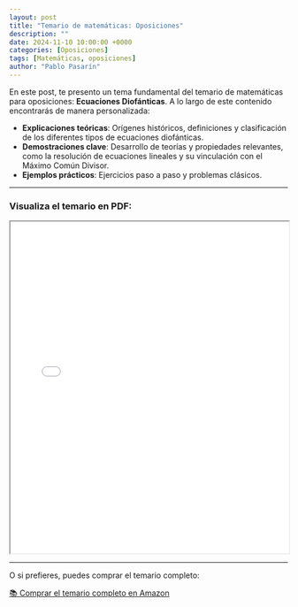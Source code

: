 ```yaml
---
layout: post
title: "Temario de matemáticas: Oposiciones"
description: ""
date: 2024-11-10 10:00:00 +0000
categories: [Oposiciones]
tags: [Matemáticas, oposiciones]
author: "Pablo Pasarín"
---
```


En este post, te presento un tema fundamental del temario de matemáticas para oposiciones: **Ecuaciones Diofánticas**. A lo largo de este contenido encontrarás de manera personalizada:

- **Explicaciones teóricas**: Orígenes históricos, definiciones y clasificación de los diferentes tipos de ecuaciones diofánticas.
- **Demostraciones clave**: Desarrollo de teorías y propiedades relevantes, como la resolución de ecuaciones lineales y su vinculación con el Máximo Común Divisor.
- **Ejemplos prácticos**: Ejercicios paso a paso y problemas clásicos.

---

### Visualiza el temario en PDF:

<iframe src="[https://www.tusitio.com/temario.pdf](https://github.com/pablopasarin/pablopasarin.github.io/blob/main/_posts/assets/files/oposiciones/tema3.pdf)" width="100%" height="600px">
Tu navegador no soporta la visualización del PDF. [Descárgalo aquí](https://www.tusitio.com/temario.pdf).
</iframe>

---

O si prefieres, puedes comprar el temario completo:

[📚 Comprar el temario completo en Amazon](https://www.amazon.es/dp/)

